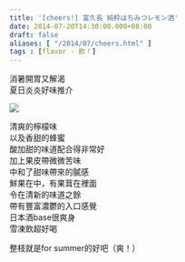 ```yaml
---
title: '[cheers!] 富久長 純粋はちみつレモン酒'
date: 2014-07-20T14:30:00.000+08:00
draft: false
aliases: [ "/2014/07/cheers.html" ]
tags : [flavor - 飲！]
---
```


消暑開胃又解渴  
夏日炎炎好味推介  

[![](https://3.bp.blogspot.com/-K_woRT6T1ps/XEQDtn4B00I/AAAAAAAAGAU/8sxF6POagBcc5gAqpv3tLtwWVkylCmsvgCLcBGAs/s640/9756265574_7291c67dcb_z.jpg)](https://3.bp.blogspot.com/-K_woRT6T1ps/XEQDtn4B00I/AAAAAAAAGAU/8sxF6POagBcc5gAqpv3tLtwWVkylCmsvgCLcBGAs/s1600/9756265574_7291c67dcb_z.jpg)

清爽的檸檬味  
以及香甜的蜂蜜  
酸加甜的味道配合得非常好  
加上果皮帶微微苦味  
中和了甜味帶來的膩感  
鮮果在中，有果茸在裡面  
令在清新的味道之餘  
帶有豐富濃鬱的入口感覺  
日本酒base很爽身  
雪凍飲超好喝  
  
整枝就是for summer的好吧（爽！）